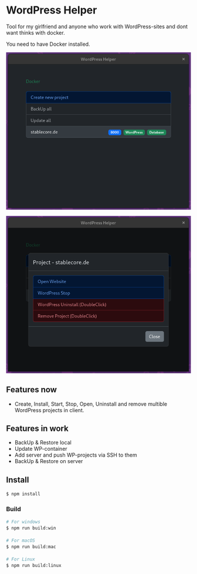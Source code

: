 # WordPress Helper

Tool for my girlfriend and anyone who work with WordPress-sites and dont want thinks with docker.

You need to have Docker installed.

![](./Screenshot-1.png)

![](./Screenshot-2.png)

## Features now

- Create, Install, Start, Stop, Open, Uninstall and remove multible WordPress projects in client.

## Features in work

- BackUp & Restore local
- Update WP-container
- Add server and push WP-projects via SSH to them
- BackUp & Restore on server

## Install

```bash
$ npm install
```

### Build

```bash
# For windows
$ npm run build:win

# For macOS
$ npm run build:mac

# For Linux
$ npm run build:linux
```
